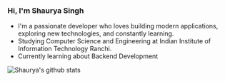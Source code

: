 ### Hi, I'm Shaurya Singh
- I'm a passionate developer who loves building modern applications, exploring new technologies, and constantly learning.
- Studying Computer Science and Engineering at Indian Institute of Information Technology Ranchi.
- Currently learning about Backend Development

![Shaurya's github stats](https://github-readme-stats.vercel.app/api?username=StephanosNikitis&count_private=true&show_icons=true&theme=ambient_gradient&hide_rank=false)
